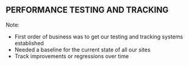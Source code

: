 ## PERFORMANCE TESTING AND TRACKING

Note:


- First order of business was to get our testing and tracking systems established
- Needed a baseline for the current state of all our sites
- Track improvements or regressions over time

